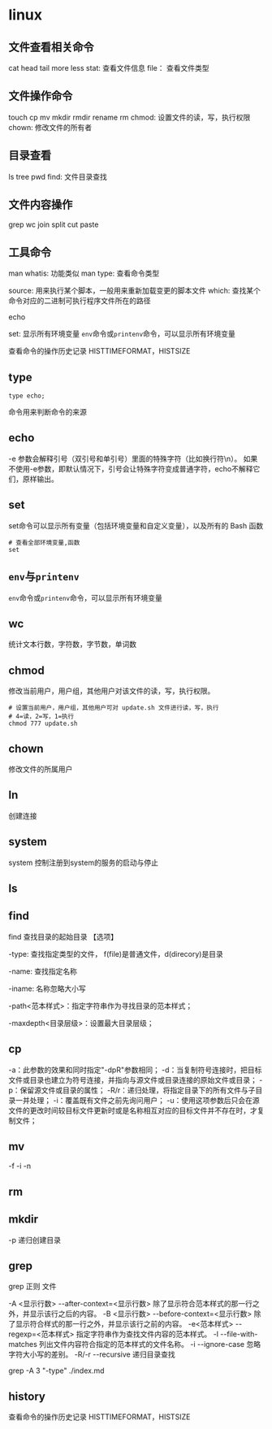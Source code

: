 # linux

## 文件查看相关命令
cat
head
tail
more
less
stat: 查看文件信息
file： 查看文件类型



## 文件操作命令
touch
cp
mv
mkdir
rmdir
rename
rm
chmod: 设置文件的读，写，执行权限
chown: 修改文件的所有者


## 目录查看
ls
tree
pwd
find: 文件目录查找

## 文件内容操作
grep
wc
join
split
cut
paste


## 工具命令
man
whatis: 功能类似 man
type: 查看命令类型

source: 用来执行某个脚本，一般用来重新加载变更的脚本文件
which: 查找某个命令对应的二进制可执行程序文件所在的路径

echo

set: 显示所有环境变量
`env`命令或`printenv`命令，可以显示所有环境变量

查看命令的操作历史记录
HISTTIMEFORMAT，HISTSIZE





## type
```shell
type echo;
```
命令用来判断命令的来源

## echo
-e 参数会解释引号（双引号和单引号）里面的特殊字符（比如换行符\n）。
如果不使用-e参数，即默认情况下，引号会让特殊字符变成普通字符，echo不解释它们，原样输出。

## set
set命令可以显示所有变量（包括环境变量和自定义变量），以及所有的 Bash 函数
```shell
# 查看全部环境变量,函数
set
```
## `env`与`printenv`
`env`命令或`printenv`命令，可以显示所有环境变量

## wc
统计文本行数，字符数，字节数，单词数

## chmod
修改当前用户，用户组，其他用户对该文件的读，写，执行权限。
```shell
# 设置当前用户，用户组，其他用户可对 update.sh 文件进行读，写，执行
# 4=读，2=写，1=执行
chmod 777 update.sh
```

## chown
修改文件的所属用户

## ln
创建连接

## system
system 控制注册到system的服务的启动与停止

## ls

## find
find 查找目录的起始目录 【选项】

-type: 查找指定类型的文件， f(file)是普通文件，d(direcory)是目录

-name: 查找指定名称

-iname: 名称忽略大小写

-path<范本样式>：指定字符串作为寻找目录的范本样式；

-maxdepth<目录层级>：设置最大目录层级；


## cp
-a：此参数的效果和同时指定"-dpR"参数相同；
-d：当复制符号连接时，把目标文件或目录也建立为符号连接，并指向与源文件或目录连接的原始文件或目录；
-p：保留源文件或目录的属性；
-R/r：递归处理，将指定目录下的所有文件与子目录一并处理；
-i：覆盖既有文件之前先询问用户；
-u：使用这项参数后只会在源文件的更改时间较目标文件更新时或是名称相互对应的目标文件并不存在时，才复制文件；

## mv
-f
-i
-n

## rm

## mkdir
-p 递归创建目录


## grep
grep 正则 文件

-A <显示行数>   --after-context=<显示行数>   除了显示符合范本样式的那一行之外，并显示该行之后的内容。
-B <显示行数>   --before-context=<显示行数>   除了显示符合样式的那一行之外，并显示该行之前的内容。
-e<范本样式> --regexp=<范本样式>   指定字符串作为查找文件内容的范本样式。
-l --file-with-matches   列出文件内容符合指定的范本样式的文件名称。
-i --ignore-case    忽略字符大小写的差别。
-R/-r  --recursive  递归目录查找


grep -A 3 "\-type" ./index.md

## history
查看命令的操作历史记录
HISTTIMEFORMAT，HISTSIZE